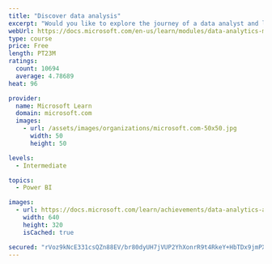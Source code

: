 ```yaml
---
title: "Discover data analysis"
excerpt: "Would you like to explore the journey of a data analyst and learn how a data analyst tells a story with data? In this module, you will explore the different roles in data and learn the different tasks of a data analyst."
webUrl: https://docs.microsoft.com/en-us/learn/modules/data-analytics-microsoft/
type: course
price: Free
length: PT23M
ratings:
  count: 10694
  average: 4.78689
heat: 96

provider:
  name: Microsoft Learn
  domain: microsoft.com
  images:
    - url: /assets/images/organizations/microsoft.com-50x50.jpg
      width: 50
      height: 50

levels:
  - Intermediate

topics:
  - Power BI

images:
  - url: https://docs.microsoft.com/learn/achievements/data-analytics-and-microsoft-social.png
    width: 640
    height: 320
    isCached: true

secured: "rVoz9kNcE331csQZn88EV/br80dyUH7jVUP2YhXonrR9t4RkeY+HbTDx9jmPXUbCEW4no4gFl4uZKSCu9/nrsNXMsvUYiuaFB8kBMmQeZT1uzGw4JPBlOvFqcRNaVd/O89Cj5BHdJxYtoR7LX3iIQtIHybahreLf87Qs9QGukErbd3kwf0QlbEzitYa0OOemnYWXJh70h6L0AGwsgF4zPFybN0ngfJxkb+Zq/w46PMykRy3M5mR9RxiRNUgM1mAFUOIYfyTsvIAMZOdbyib3Neka/oTT4OACL2Zc9NlxQgB88rbVe7Yt5I/ze7Cevn+oUMr1/G+nimDNuLHdCal+0ChOE0UmY7MlVFXcd3b1RMzy1W4So1/fUPd90qBJWFgST8j3l5zXQILEhjYNvfL8eoA7Gj0l8gzhBEu2e3C1arE=;R/+jXAGtQqOKdoAF5htcpg=="
---
```


